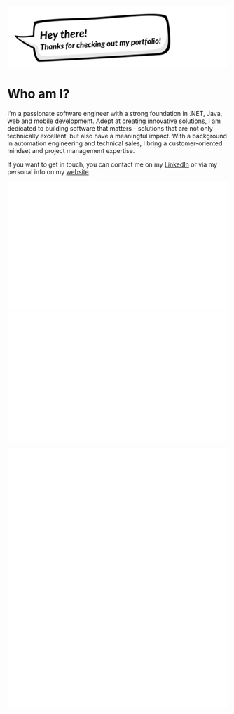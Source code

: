 ![Hey there! Thanks for checking out my portfolio](greeting.png)

# Who am I?
I'm a passionate software engineer with a strong foundation in .NET, Java, web and mobile development. Adept at creating innovative solutions, I am dedicated to building software that matters - solutions that are not only technically excellent, but also have a meaningful impact. With a background in automation engineering and technical sales, I bring a customer-oriented mindset and project management expertise.

If you want to get in touch, you can contact me on my [LinkedIn](https://www.linkedin.com/in/lukas-allmer/) or via my personal info on my [website](https://lukas.allmer.org).

![](https://raw.githubusercontent.com/LukasAllmer/github-stats/master/generated/overview.svg?token=GHSAT0AAAAAACRDXFDD5ICQ3D36J7FXDXM6ZR3SXYQ#gh-dark-mode-only)
![](https://raw.githubusercontent.com/LukasAllmer/github-stats/master/generated/overview.svg?token=GHSAT0AAAAAACRDXFDD5ICQ3D36J7FXDXM6ZR3SXYQ#gh-light-mode-only)

![](https://raw.githubusercontent.com/LukasAllmer/github-stats/master/generated/languages.svg?token=GHSAT0AAAAAACRDXFDDT2THE4M2LNVTXTUCZR3SXFQ#gh-dark-mode-only)
![](https://raw.githubusercontent.com/LukasAllmer/github-stats/master/generated/languages.svg?token=GHSAT0AAAAAACRDXFDDT2THE4M2LNVTXTUCZR3SXFQ#gh-light-mode-only)
